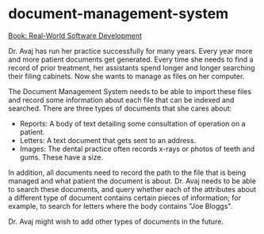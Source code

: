 # document-management-system

[Book: Real-World Software Development](https://learning.oreilly.com/library/view/real-world-software-development/9781491967164/)
 
Dr. Avaj has run her practice successfully for many years. Every year more and more patient documents get generated. Every time she needs to find a record of prior treatment, her assistants spend longer and longer searching their filing cabinets. Now she wants to manage as files on her computer. 

The Document Management System needs to be able to import these files and record some information about each file that can be indexed and searched. There are three types of documents that she cares about:

- Reports: A body of text detailing some consultation of operation on a patient.
- Letters: A text document that gets sent to an address. 
- Images: The dental practice often records x-rays or photos of teeth and gums. These have a size.

In addition, all documents need to record the path to the file that is being managed and what patient the document is about. Dr. Avaj needs to be able to search these documents, and query whether each of the attributes about a different type of document contains certain pieces of information; for example, to search for letters where the body contains "Joe Bloggs". 

Dr. Avaj might wish to add other types of documents in the future.